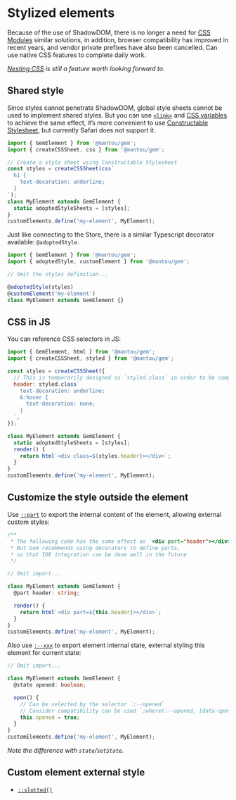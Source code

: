 # Stylized elements

Because of the use of ShadowDOM, there is no longer a need for [CSS Modules](https://css-tricks.com/css-modules-part-3-react/) similar solutions, in addition, browser compatibility has improved in recent years, and vendor private prefixes have also been cancelled. Can use native CSS features to complete daily work.

_[Nesting CSS](https://drafts.csswg.org/css-nesting-1/) is still a feature worth looking forward to._

## Shared style

Since styles cannot penetrate ShadowDOM, global style sheets cannot be used to implement shared styles. But you can use [`<link>`](https://developer.mozilla.org/en-US/docs/Web/HTML/Element/link) and [CSS variables](https://developer.mozilla.org/en-US/docs/Web/CSS/--*) to achieve the same effect, it’s more convenient to use [Constructable Stylesheet](https://wicg.github.io/construct-stylesheets/), but currently Safari does not support it.

```js 11
import { GemElement } from '@mantou/gem';
import { createCSSSheet, css } from '@mantou/gem';

// Create a style sheet using Constructable Stylesheet
const styles = createCSSSheet(css`
  h1 {
    text-decoration: underline;
  }
`);
class MyElement extends GemElement {
  static adoptedStyleSheets = [styles];
}
customElements.define('my-element', MyElement);
```

Just like connecting to the Store, there is a similar Typescript decorator available: `@adoptedStyle`.

```ts 6
import { GemElement } from '@mantou/gem';
import { adoptedStyle, customElement } from '@mantou/gem';

// Omit the styles definition...

@adoptedStyle(styles)
@customElement('my-element')
class MyElement extends GemElement {}
```

## CSS in JS

You can reference CSS selectors in JS:

```js 17
import { GemElement, html } from '@mantou/gem';
import { createCSSSheet, styled } from '@mantou/gem';

const styles = createCSSSheet({
  // This is temporarily designed as `styled.class` in order to be compatible with the syntax highlighting of `styled-component`
  header: styled.class`
    text-decoration: underline;
    &:hover {
      text-decoration: none;
    }
  `,
});

class MyElement extends GemElement {
  static adoptedStyleSheets = [styles];
  render() {
    return html`<div class=${styles.header}></div>`;
  }
}
customElements.define('my-element', MyElement);
```

## Customize the style outside the element

Use [`::part`](https://drafts.csswg.org/css-shadow-parts-1/#part) to export the internal content of the element, allowing external custom styles:

```ts 13
/**
 * The following code has the same effect as `<div part="header"></div>`,
 * But Gem recommends using decorators to define parts,
 * so that IDE integration can be done well in the future
 */

// Omit import...

class MyElement extends GemElement {
  @part header: string;

  render() {
    return html`<div part=${this.header}></div>`;
  }
}
customElements.define('my-element', MyElement);
```

Also use [`:--xxx`](https://wicg.github.io/custom-state-pseudo-class/) to export element internal state, external styling this element for current state:

```ts
// Omit import...

class MyElement extends GemElement {
  @state opened: boolean;

  open() {
    // Can be selected by the selector `:--opened`
    // Consider compatibility can be used `:where(:--opened, [data-opened])`
    this.opened = true;
  }
}
customElements.define('my-element', MyElement);
```

_Note the difference with `state`/`setState`._

## Custom element external style

- [`::slotted()`](https://developer.mozilla.org/en-US/docs/Web/CSS/::slotted)
